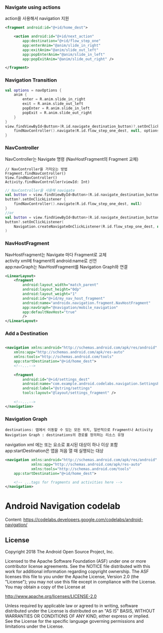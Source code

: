 ### Navigate using actions
action을 사용해서 navigation 지원
```xml
<fragment android:id="@+id/home_dest">

    <action android:id="@+id/next_action" 
        app:destination="@+id/flow_step_one" 
        app:enterAnim="@anim/slide_in_right" 
        app:exitAnim="@anim/slide_out_left" 
        app:popEnterAnim="@anim/slide_in_left" 
        app:popExitAnim="@anim/slide_out_right" />

</fragment>
```


### Navigation Transition
```kotlin
val options = navOptions {
    anim {
        enter = R.anim.slide_in_right
        exit = R.anim.slide_out_left
        popEnter = R.anim.slide_in_left
        popExit = R.anim.slide_out_right
    }
}
view.findViewById<Button>(R.id.navigate_destination_button)?.setOnClickListener {
    findNavController().navigate(R.id.flow_step_one_dest, null, options)
}
```

### NavController
NavController는 Navigate 명령 (NavHostFragment의 Fragment 교체)
```
// NavController을 가저오는 방법
Fragment.findNavController()
View.findNavController()
Activity.findNavController(viewId: Int)
```

```kotlin
// NavController을 사용해 navigate
val button = view.findViewById<Button>(R.id.navigate_destination_button)
button?.setOnClickListener {
    findNavController().navigate(R.id.flow_step_one_dest, null)
}
//or
val button = view.findViewById<Button>(R.id.navigate_destination_button)
button?.setOnClickListener(
    Navigation.createNavigateOnClickListener(R.id.flow_step_one_dest, null)
)
```


### NavHostFragment
NavHostFragment는 Navigate 마다 Fragment로 교체<br/>
activity xml에 fragment의 android:name로 선언<br/>
app:navGraph는 NavHostFragment를 Navigation Graph와 연결

```xml
<LinearLayout>  
    <fragment
        android:layout_width="match_parent"
        android:layout_height="0dp"
        android:layout_weight="1"
        android:id="@+id/my_nav_host_fragment"
        android:name="androidx.navigation.fragment.NavHostFragment"
        app:navGraph="@navigation/mobile_navigation"
        app:defaultNavHost="true"
        />
</LinearLayout>
```


### Add a Destination

```xml

<navigation xmlns:android="http://schemas.android.com/apk/res/android"
    xmlns:app="http://schemas.android.com/apk/res-auto"
    xmlns:tools="http://schemas.android.com/tools"
    app:startDestination="@+id/home_dest">
    <!--...-->
    
    <fragment
        android:id="@+id/settings_dest"
        android:name="com.example.android.codelabs.navigation.SettingsFragment"
        android:label="@string/settings"
        tools:layout="@layout/settings_fragment" />
    
    <!--...-->
</navigation>
```


### Navigation Graph
```
destinations: 앱에서 이동할 수 있는 모든 위치, 일반적으로 Fragment나 Activity
Navigation Graph : destinations의 경로를 정의하는 리소스 유형
```
navigation xml
<navigation>에는 <activity> 또는 <fragment> 요소로 표시된 대상이 하나 이상 포함</br>
app:startDestination은 앱을 처음 열 때 실행되는 대상
```xml
<navigation xmlns:android="http://schemas.android.com/apk/res/android"
            xmlns:app="http://schemas.android.com/apk/res-auto"
            xmlns:tools="http://schemas.android.com/tools"
    app:startDestination="@+id/home_dest">

    <!-- ...tags for fragments and activities here -->
</navigation>
```




# Android Navigation codelab

Content: https://codelabs.developers.google.com/codelabs/android-navigation/

License
-------

Copyright 2018 The Android Open Source Project, Inc.

Licensed to the Apache Software Foundation (ASF) under one or more contributor
license agreements.  See the NOTICE file distributed with this work for
additional information regarding copyright ownership.  The ASF licenses this
file to you under the Apache License, Version 2.0 (the "License"); you may not
use this file except in compliance with the License.  You may obtain a copy of
the License at

http://www.apache.org/licenses/LICENSE-2.0

Unless required by applicable law or agreed to in writing, software
distributed under the License is distributed on an "AS IS" BASIS, WITHOUT
WARRANTIES OR CONDITIONS OF ANY KIND, either express or implied.  See the
License for the specific language governing permissions and limitations under
the License.